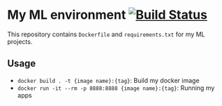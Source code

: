 # My ML environment [![Build Status](https://travis-ci.com/tokuma09/ML_env.svg?branch=main)](https://travis-ci.com/tokuma09/ML_env)

This repository contains `Dockerfile` and `requirements.txt` for my ML projects.

## Usage

- `docker build . -t {image name}:{tag}`: Build my docker image
- `docker run -it --rm -p 8888:8888 {image name}:{tag}`:  Running my apps
